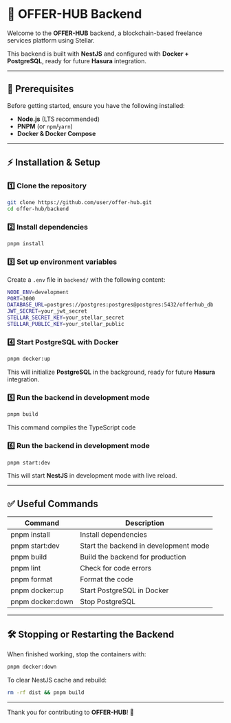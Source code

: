 # 🚀 OFFER-HUB Backend

Welcome to the **OFFER-HUB** backend, a blockchain-based freelance services platform using Stellar.

This backend is built with **NestJS** and configured with **Docker + PostgreSQL**, ready for future **Hasura** integration.

---

## 📌 **Prerequisites**
Before getting started, ensure you have the following installed:

- **Node.js** (LTS recommended)
- **PNPM** (or `npm`/`yarn`)
- **Docker & Docker Compose**

---

## ⚡ **Installation & Setup**
### 1️⃣ **Clone the repository**
```sh
git clone https://github.com/user/offer-hub.git  
cd offer-hub/backend  
```

### 2️⃣ **Install dependencies**
```sh
pnpm install  
```

### 3️⃣ **Set up environment variables**
Create a `.env` file in `backend/` with the following content:

```sh
NODE_ENV=development  
PORT=3000  
DATABASE_URL=postgres://postgres:postgres@postgres:5432/offerhub_db  
JWT_SECRET=your_jwt_secret  
STELLAR_SECRET_KEY=your_stellar_secret  
STELLAR_PUBLIC_KEY=your_stellar_public  
```
### 4️⃣ **Start PostgreSQL with Docker**
```sh
pnpm docker:up  
```
This will initialize **PostgreSQL** in the background, ready for future **Hasura** integration.

### 5️⃣ **Run the backend in development mode**
```sh
pnpm build 
```
This command compiles the TypeScript code

### 6️⃣ **Run the backend in development mode**
```sh
pnpm start:dev  
```

This will start **NestJS** in development mode with live reload.

---

## ✅ **Useful Commands**
| Command               | Description |
|-----------------------|-------------|
| pnpm install        | Install dependencies |
| pnpm start:dev      | Start the backend in development mode |
| pnpm build         | Build the backend for production |
| pnpm lint          | Check for code errors |
| pnpm format        | Format the code |
| pnpm docker:up     | Start PostgreSQL in Docker |
| pnpm docker:down   | Stop PostgreSQL |

---

## 🛠 **Stopping or Restarting the Backend**
When finished working, stop the containers with:  
```sh
pnpm docker:down  
```
To clear NestJS cache and rebuild:  
```sh
rm -rf dist && pnpm build  
```
---

Thank you for contributing to **OFFER-HUB**! 🚀
